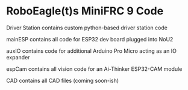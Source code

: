 # RoboEagle(t)s MiniFRC 9 Code

Driver Station contains custom python-based driver station code

mainESP contains all code for ESP32 dev board plugged into NoU2

auxIO contains code for additional Arduino Pro Micro acting as an IO expander

espCam contains all vision code for an Ai-Thinker ESP32-CAM module

CAD contains all CAD files (coming soon-ish)
